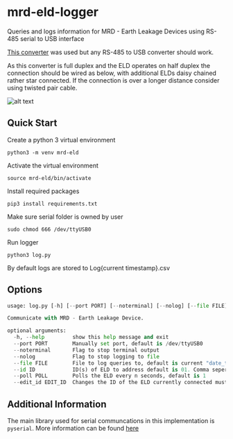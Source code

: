 # mrd-eld-logger
Queries and logs information for MRD - Earth Leakage Devices using RS-485 serial to USB interface

[This converter](https://www.jaycar.com.au/usb-port-to-rs-485-422-converter-with-automatic-detect-serial-signal-rate/p/XC4136) was used but any RS-485 to USB converter should work.

As this converter is full duplex and the ELD operates on half duplex the connection should be wired as below, with additional ELDs daisy chained rather star connected. If the connection is over a longer distance consider using twisted pair cable.

![alt text](https://github.com/bpmil3/mrd-eld-logger/blob/master/RS485%20Half%20Duplex.JPG)

## Quick Start
Create a python 3 virtual environment

`python3 -m venv mrd-eld`

Activate the virtual environment

`source mrd-eld/bin/activate`

Install required packages

`pip3 install requirements.txt`

Make sure serial folder is owned by user

`sudo chmod 666 /dev/ttyUSB0`

Run logger

`python3 log.py`

By default logs are stored to Log{current timestamp}.csv

## Options
```python
usage: log.py [-h] [--port PORT] [--noterminal] [--nolog] [--file FILE] [--id ID] [--poll POLL] [--edit_id EDIT_ID]

Communicate with MRD - Earth Leakage Device.

optional arguments:
  -h, --help         show this help message and exit
  --port PORT        Manually set port, default is /dev/ttyUSB0
  --noterminal       Flag to stop terminal output
  --nolog            Flag to stop logging to file
  --file FILE        File to log queries to, default is current "date_time.csv"
  --id ID            ID(s) of ELD to address default is 01. Comma seperate for multiple ELDs e.g. 01,02
  --poll POLL        Polls the ELD every n seconds, default is 1
  --edit_id EDIT_ID  Changes the ID of the ELD currently connected must be between 1 and 98 inclusive. Only use while connected to single ELD. Exits after completion.
```
## Additional Information

The main library used for serial communcations in this implementation is `pyserial`. More information can be found [here](https://pyserial.readthedocs.io/en/latest/pyserial_api.html)
